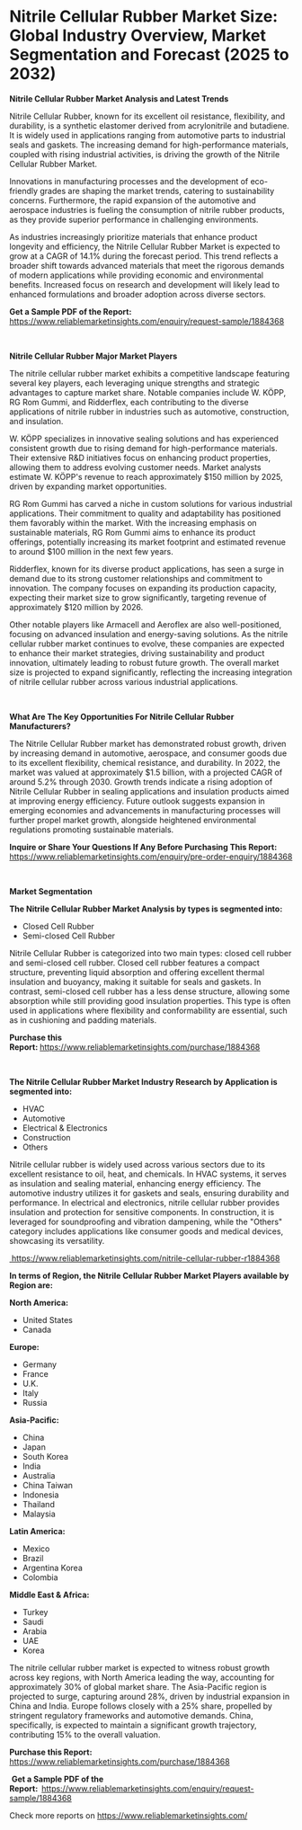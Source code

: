 <p><h1>Nitrile Cellular Rubber Market Size: Global Industry Overview, Market Segmentation and Forecast (2025 to 2032)</h1></p><p><strong>Nitrile Cellular Rubber Market Analysis and Latest Trends</strong></p>
<p><p>Nitrile Cellular Rubber, known for its excellent oil resistance, flexibility, and durability, is a synthetic elastomer derived from acrylonitrile and butadiene. It is widely used in applications ranging from automotive parts to industrial seals and gaskets. The increasing demand for high-performance materials, coupled with rising industrial activities, is driving the growth of the Nitrile Cellular Rubber Market. </p><p>Innovations in manufacturing processes and the development of eco-friendly grades are shaping the market trends, catering to sustainability concerns. Furthermore, the rapid expansion of the automotive and aerospace industries is fueling the consumption of nitrile rubber products, as they provide superior performance in challenging environments. </p><p>As industries increasingly prioritize materials that enhance product longevity and efficiency, the Nitrile Cellular Rubber Market is expected to grow at a CAGR of 14.1% during the forecast period. This trend reflects a broader shift towards advanced materials that meet the rigorous demands of modern applications while providing economic and environmental benefits. Increased focus on research and development will likely lead to enhanced formulations and broader adoption across diverse sectors.</p></p>
<p><strong>Get a Sample PDF of the Report:&nbsp;</strong> <a href="https://www.reliablemarketinsights.com/enquiry/request-sample/1884368?utm_campaign=2010&utm_medium=2&utm_source=Github&utm_content=ia&utm_term=04022025&utm_id=nitrile-cellular-rubber">https://www.reliablemarketinsights.com/enquiry/request-sample/1884368</a></p>
<p>&nbsp;</p>
<p><strong>Nitrile Cellular Rubber Major Market Players</strong></p>
<p><p>The nitrile cellular rubber market exhibits a competitive landscape featuring several key players, each leveraging unique strengths and strategic advantages to capture market share. Notable companies include W. KÖPP, RG Rom Gummi, and Ridderflex, each contributing to the diverse applications of nitrile rubber in industries such as automotive, construction, and insulation.</p><p>W. KÖPP specializes in innovative sealing solutions and has experienced consistent growth due to rising demand for high-performance materials. Their extensive R&D initiatives focus on enhancing product properties, allowing them to address evolving customer needs. Market analysts estimate W. KÖPP's revenue to reach approximately $150 million by 2025, driven by expanding market opportunities.</p><p>RG Rom Gummi has carved a niche in custom solutions for various industrial applications. Their commitment to quality and adaptability has positioned them favorably within the market. With the increasing emphasis on sustainable materials, RG Rom Gummi aims to enhance its product offerings, potentially increasing its market footprint and estimated revenue to around $100 million in the next few years.</p><p>Ridderflex, known for its diverse product applications, has seen a surge in demand due to its strong customer relationships and commitment to innovation. The company focuses on expanding its production capacity, expecting their market size to grow significantly, targeting revenue of approximately $120 million by 2026.</p><p>Other notable players like Armacell and Aeroflex are also well-positioned, focusing on advanced insulation and energy-saving solutions. As the nitrile cellular rubber market continues to evolve, these companies are expected to enhance their market strategies, driving sustainability and product innovation, ultimately leading to robust future growth. The overall market size is projected to expand significantly, reflecting the increasing integration of nitrile cellular rubber across various industrial applications.</p></p>
<p>&nbsp;</p>
<p><strong>What Are The Key Opportunities For Nitrile Cellular Rubber Manufacturers?</strong></p>
<p><p>The Nitrile Cellular Rubber market has demonstrated robust growth, driven by increasing demand in automotive, aerospace, and consumer goods due to its excellent flexibility, chemical resistance, and durability. In 2022, the market was valued at approximately $1.5 billion, with a projected CAGR of around 5.2% through 2030. Growth trends indicate a rising adoption of Nitrile Cellular Rubber in sealing applications and insulation products aimed at improving energy efficiency. Future outlook suggests expansion in emerging economies and advancements in manufacturing processes will further propel market growth, alongside heightened environmental regulations promoting sustainable materials.</p></p>
<p><strong>Inquire or Share Your Questions If Any Before Purchasing This Report:</strong> <a href="https://www.reliablemarketinsights.com/enquiry/pre-order-enquiry/1884368?utm_campaign=2010&utm_medium=2&utm_source=Github&utm_content=ia&utm_term=04022025&utm_id=nitrile-cellular-rubber">https://www.reliablemarketinsights.com/enquiry/pre-order-enquiry/1884368</a></p>
<p>&nbsp;</p>
<p><strong>Market Segmentation</strong></p>
<p><strong>The Nitrile Cellular Rubber Market Analysis by types is segmented into:</strong></p>
<p><ul><li>Closed Cell Rubber</li><li>Semi-closed Cell Rubber</li></ul></p>
<p><p>Nitrile Cellular Rubber is categorized into two main types: closed cell rubber and semi-closed cell rubber. Closed cell rubber features a compact structure, preventing liquid absorption and offering excellent thermal insulation and buoyancy, making it suitable for seals and gaskets. In contrast, semi-closed cell rubber has a less dense structure, allowing some absorption while still providing good insulation properties. This type is often used in applications where flexibility and conformability are essential, such as in cushioning and padding materials.</p></p>
<p><strong>Purchase this Report:&nbsp;</strong><a href="https://www.reliablemarketinsights.com/purchase/1884368?utm_campaign=2010&utm_medium=2&utm_source=Github&utm_content=ia&utm_term=04022025&utm_id=nitrile-cellular-rubber">https://www.reliablemarketinsights.com/purchase/1884368</a></p>
<p>&nbsp;</p>
<p><strong>The Nitrile Cellular Rubber Market Industry Research by Application is segmented into:</strong></p>
<p><ul><li>HVAC</li><li>Automotive</li><li>Electrical & Electronics</li><li>Construction</li><li>Others</li></ul></p>
<p><p>Nitrile cellular rubber is widely used across various sectors due to its excellent resistance to oil, heat, and chemicals. In HVAC systems, it serves as insulation and sealing material, enhancing energy efficiency. The automotive industry utilizes it for gaskets and seals, ensuring durability and performance. In electrical and electronics, nitrile cellular rubber provides insulation and protection for sensitive components. In construction, it is leveraged for soundproofing and vibration dampening, while the "Others" category includes applications like consumer goods and medical devices, showcasing its versatility.</p></p>
<p><a href="https://www.reliablemarketinsights.com/nitrile-cellular-rubber-r1884368?utm_campaign=2010&utm_medium=2&utm_source=Github&utm_content=ia&utm_term=04022025&utm_id=nitrile-cellular-rubber">&nbsp;https://www.reliablemarketinsights.com/nitrile-cellular-rubber-r1884368</a></p>
<p><strong>In terms of Region, the Nitrile Cellular Rubber Market Players available by Region are:</strong></p>
<p>
    <p> <strong> North America: </strong>
        <ul>
            <li>United States</li>
            <li>Canada</li>
        </ul>
        </p> 
    <p> <strong> Europe: </strong>
        <ul>
            <li>Germany</li>
            <li>France</li>
            <li>U.K.</li>
            <li>Italy</li>
            <li>Russia</li>
        </ul>
        </p> 
    <p> <strong> Asia-Pacific: </strong>
        <ul>
            <li>China</li>
            <li>Japan</li>
            <li>South Korea</li>
            <li>India</li>
            <li>Australia</li>
            <li>China Taiwan</li>
            <li>Indonesia</li>
            <li>Thailand</li>
            <li>Malaysia</li>
        </ul>
        </p> 
    <p> <strong> Latin America: </strong>
        <ul>
            <li>Mexico</li>
            <li>Brazil</li>
            <li>Argentina Korea</li>
            <li>Colombia</li>
        </ul>
        </p> 
    <p> <strong> Middle East & Africa: </strong>
        <ul>
            <li>Turkey</li>
            <li>Saudi</li>
            <li>Arabia</li>
            <li>UAE</li>
            <li>Korea</li>
        </ul>
    </p>
    </p>
<p><p>The nitrile cellular rubber market is expected to witness robust growth across key regions, with North America leading the way, accounting for approximately 30% of global market share. The Asia-Pacific region is projected to surge, capturing around 28%, driven by industrial expansion in China and India. Europe follows closely with a 25% share, propelled by stringent regulatory frameworks and automotive demands. China, specifically, is expected to maintain a significant growth trajectory, contributing 15% to the overall valuation.</p></p>
<p><strong>Purchase this Report: </strong><a href="https://www.reliablemarketinsights.com/purchase/1884368?utm_campaign=2010&utm_medium=2&utm_source=Github&utm_content=ia&utm_term=04022025&utm_id=nitrile-cellular-rubber">https://www.reliablemarketinsights.com/purchase/1884368</a></p>
<p>&nbsp;<strong>Get a Sample PDF of the Report:&nbsp;&nbsp;</strong><a href="https://www.reliablemarketinsights.com/enquiry/request-sample/1884368?utm_campaign=2010&utm_medium=2&utm_source=Github&utm_content=ia&utm_term=04022025&utm_id=nitrile-cellular-rubber">https://www.reliablemarketinsights.com/enquiry/request-sample/1884368</a></p>
<p><strong></strong></p>
<p>Check more reports on <a href="https://www.reliablemarketinsights.com/?utm_campaign=2010&utm_medium=2&utm_source=Github&utm_content=ia&utm_term=04022025&utm_id=nitrile-cellular-rubber">https://www.reliablemarketinsights.com/</a></p>